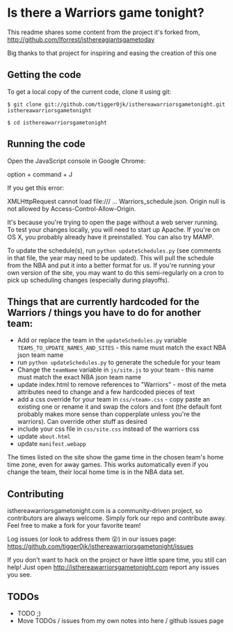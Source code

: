 # Is there a Warriors game tonight?

This readme shares some content from the project it's forked from, http://github.com/lforrest/isthereagiantsgametoday

Big thanks to that project for inspiring and easing the creation of this one

## Getting the code

To get a local copy of the current code, clone it using git:

    $ git clone git://github.com/tigger0jk/isthereawarriorsgametonight.git isthereawarriorsgametonight

    $ cd isthereawarriorsgametonight

## Running the code

Open the JavaScript console in Google Chrome:

option + command + J

If you get this error:

XMLHttpRequest cannot load file:/// ... Warriors_schedule.json. Origin null is not allowed by Access-Control-Allow-Origin.

It's because you're trying to open the page without a web server running. To test your changes locally, you will need to start up Apache. If you're on OS X, you probably already have it preinstalled. You can also try MAMP.

To update the schedule(s), run `python updateSchedules.py` (see comments in that file, the year may need to be updated). This will pull the schedule from the NBA and put it into a better format for us. If you're running your own version of the site, you may want to do this semi-regularly on a cron to pick up scheduling changes (especially during playoffs).

## Things that are currently hardcoded for the Warriors / things you have to do for another team:
* Add or replace the team in the `updateSchedules.py` variable `TEAMS_TO_UPDATE_NAMES_AND_SITES` - this name must match the exact NBA json team name
* run `python updateSchedules.py` to generate the schedule for your team
* Change the `teamName` variable in `js/site.js` to your team - this name must match the exact NBA json team name
* update index.html to remove references to "Warriors" - most of the meta attributes need to change and a few hardcoded pieces of text
* add a css override for your team in `css/<team>.css` - copy paste an existing one or rename it and swap the colors and font (the default font probably makes more sense than copperplate unless you're the warriors). Can override other stuff as desired
* include your css file in `css/site.css` instead of the warriors css
* update `about.html`
* update `manifest.webapp`

The times listed on the site show the game time in the chosen team's home time zone, even for away games. This works automatically even if you change the team, their local home time is in the NBA data set.

## Contributing

isthereawarriorsgametonight.com is a community-driven project, so contributors are always welcome. Simply fork our repo and contribute away. Feel free to make a fork for your favorite team!

Log issues (or look to address them 😮) in our issues page:
    https://github.com/tigger0jk/isthereawarriorsgametonight/issues

If you don't want to hack on the project or have little spare time, you still can help! Just open http://isthereawarriorsgametonight.com report any issues you see.

## TODOs
* TODO ;)
* Move TODOs / issues from my own notes into here / github issues page

